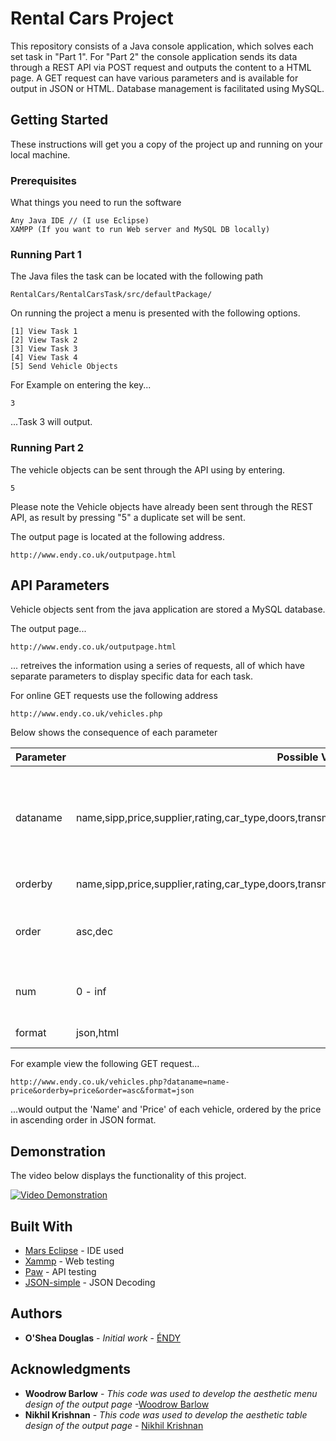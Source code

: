 # Rental Cars Project

This repository consists of a Java console application, which solves each set task in "Part 1". For "Part 2" the console application sends its data through a REST API via POST request and outputs the content to a HTML page. A GET request can have various parameters and is available for output in JSON or HTML. Database management is facilitated using MySQL.

## Getting Started

These instructions will get you a copy of the project up and running on your local machine.

### Prerequisites

What things you need to run the software

```
Any Java IDE // (I use Eclipse)
XAMPP (If you want to run Web server and MySQL DB locally)

```

### Running Part 1

The Java files the task can be located with the following path

```
RentalCars/RentalCarsTask/src/defaultPackage/
```

On running the project a menu is presented with the following options.

```
[1] View Task 1
[2] View Task 2
[3] View Task 3
[4] View Task 4
[5] Send Vehicle Objects
```

For Example on entering the key...
```
3
```
...Task 3 will output.

### Running Part 2

The vehicle objects can be sent through the API using by entering.

```
5
```

Please note the Vehicle objects have already been sent through the REST API, as result by pressing "5" a duplicate set will be sent.

The output page is located at the following address.

```
http://www.endy.co.uk/outputpage.html
```

## API Parameters

Vehicle objects sent from the java application are stored a MySQL database.

The output page...

```
http://www.endy.co.uk/outputpage.html
```

... retreives the information using a series of requests, all of which have separate parameters to display specific data for each task.

For online GET requests use the following address

```
http://www.endy.co.uk/vehicles.php
```

Below shows the consequence of each parameter

|Parameter|Possible Values|Description| 
|--|--|--| 
|dataname|name,sipp,price,supplier,rating,car_type,doors,transmission,fuel,air_con,vehicle_score,sum_of_scores|Select the datatype/types to output. For multiple datatypes, separate each word with a "-"| 
|orderby|name,sipp,price,supplier,rating,car_type,doors,transmission,fuel,air_con,vehicle_score,sum_of_scores|Order by a certain type| 
|order|asc,dec|Present the information in ascending or descending order| 
|num|0 - inf|Specify the number of records to output| 
|format|json,html|Specify the output format| 

For example view the following GET request...

```
http://www.endy.co.uk/vehicles.php?dataname=name-price&orderby=price&order=asc&format=json
```

...would output the 'Name' and 'Price' of each vehicle, ordered by the price in ascending order in JSON format. 

## Demonstration

The video below displays the functionality of this project.

[![Video Demonstration](https://lh3.googleusercontent.com/dNU6TpI4ejW6rjBq6aavKVZH-ym1JSU6tda5HaF6M9ili0kHlJeGp2NwlUuYJWK3RwIy=w300)](https://www.youtube.com/watch?v=aS_5mNXQ0Xc "Video Demonstration")

## Built With

* [Mars Eclipse](https://eclipse.org/mars/) - IDE used
* [Xammp](https://www.apachefriends.org/index.html) - Web testing
* [Paw](https://paw.cloud/) - API testing
* [JSON-simple](https://code.google.com/archive/p/json-simple/) - JSON Decoding

## Authors

* **O'Shea Douglas** - *Initial work* - [ÉNDY](https://github.com/endysis)

## Acknowledgments

* **Woodrow Barlow** - *This code was used to develop the aesthetic menu design of the output page* -[Woodrow Barlow](http://codepen.io/wbarlow/pen/NqLWXJ) 
* **Nikhil Krishnan** - *This code was used to develop the aesthetic table design of the output page* - [Nikhil Krishnan](http://codepen.io/nikhil8krishnan/pen/WvYPvv) 

